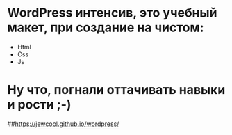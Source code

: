 # WordPress интенсив, это учебный макет, при создание на чистом:
- Html
- Css
- Js
# Ну что, погнали оттачивать навыки и рости ;-)
##https://jewcool.github.io/wordpress/
